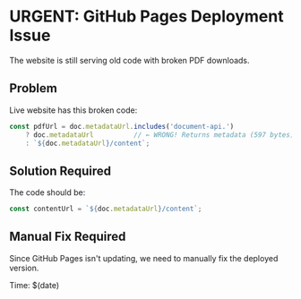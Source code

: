 # URGENT: GitHub Pages Deployment Issue

The website is still serving old code with broken PDF downloads.

## Problem
Live website has this broken code:
```javascript
const pdfUrl = doc.metadataUrl.includes('document-api.') 
    ? doc.metadataUrl          // ← WRONG! Returns metadata (597 bytes)
    : `${doc.metadataUrl}/content`;
```

## Solution Required
The code should be:
```javascript
const contentUrl = `${doc.metadataUrl}/content`;
```

## Manual Fix Required
Since GitHub Pages isn't updating, we need to manually fix the deployed version.

Time: $(date)